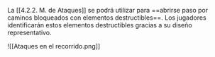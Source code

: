 
La [[4.2.2. M. de Ataques]] se podrá utilizar para ==abrirse paso por caminos bloqueados con elementos destructibles==. Los jugadores identificarán estos elementos destructibles gracias a su diseño representativo.

![[Ataques en el recorrido.png]]
